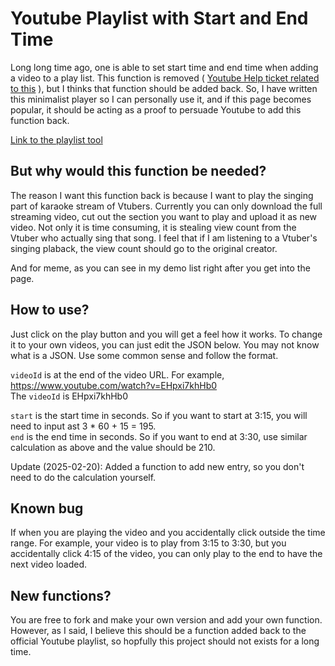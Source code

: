 # Youtube Playlist with Start and End Time

Long long time ago, one is able to set start time and end time when adding a video to a play list. This function is removed ( [Youtube Help ticket related to this](https://support.google.com/youtube/forum/AAAAiuErobUGipu_cCDScI/?hl=en&gpf=%23!topic%2Fyoutube%2FGipu_cCDScI]) ), but I thinks that function should be added back. So, I have written this minimalist player so I can personally use it, and if this page becomes popular, it should be acting as a proof to persuade Youtube to add this function back.

[Link to the playlist tool](https://rickyjou.github.io/youtube-playlist/)

## But why would this function be needed?
The reason I want this function back is because I want to play the singing part of karaoke stream of Vtubers. Currently you can only download the full streaming video, cut out the section you want to play and upload it as new video. Not only it is time consuming, it is stealing view count from the Vtuber who actually sing that song. I feel that if I am listening to a Vtuber's singing plaback, the view count should go to the original creator.

And for meme, as you can see in my demo list right after you get into the page. 


## How to use?
Just click on the play button and you will get a feel how it works.
To change it to your own videos, you can just edit the JSON below. You may not know what is a JSON. Use some common sense and follow the format.

`videoId` is at the end of the video URL. For example,  
https://www.youtube.com/watch?v=EHpxi7khHb0  
The `videoId` is EHpxi7khHb0  

`start` is the start time in seconds. So if you want to start at 3:15, you will need to input ast 3 * 60 + 15 = 195.  
`end` is the end time in seconds. So if you want to end at 3:30, use similar calculation as above and the value should be 210.

Update (2025-02-20): Added a function to add new entry, so you don't need to do the calculation yourself.

## Known bug
If when you are playing the video and you accidentally click outside the time range. For example, your video is to play from 3:15 to 3:30, but you accidentally click 4:15 of the video, you can only play to the end to have the next video loaded.

## New functions?
You are free to fork and make your own version and add your own function.
However, as I said, I believe this should be a function added back to the official Youtube playlist, so hopfully this project should not exists for a long time.
